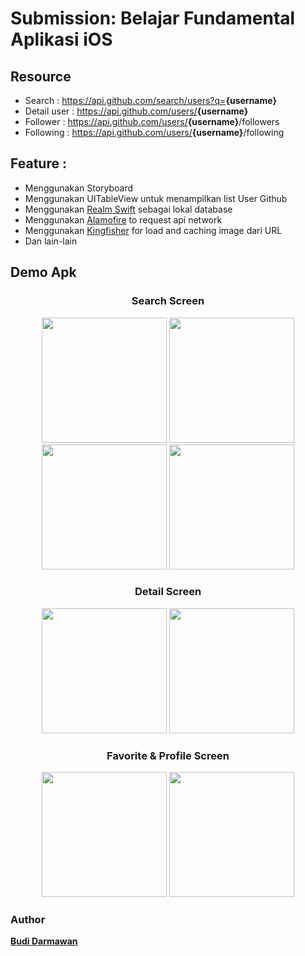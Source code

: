 # Submission: Belajar Fundamental Aplikasi iOS

## Resource
- Search : https://api.github.com/search/users?q=<strong>{username}</strong>
- Detail user : https://api.github.com/users/<strong>{username}</strong>
- Follower : https://api.github.com/users/<strong>{username}</strong>/followers
- Following : https://api.github.com/users/<strong>{username}</strong>/following

## Feature :
- Menggunakan Storyboard
- Menggunakan UITableView untuk menampilkan list User Github
- Menggunakan [Realm Swift](https://github.com/realm/realm-cocoa) sebagai lokal database
- Menggunakan [Alamofire](https://github.com/Alamofire/Alamofire) to request api network
- Menggunakan [Kingfisher](https://github.com/onevcat/Kingfisher) for load and caching image dari URL
- Dan lain-lain

## Demo Apk
<h3 align="center"> Search Screen </h3>
<p align="center">
    <img src="https://user-images.githubusercontent.com/46107627/136227650-33314647-bfbf-4d04-a874-b7327f3247fe.png"    
        width="200" />
    <img src="https://user-images.githubusercontent.com/46107627/136227754-36e8dfae-cf46-4581-b1f9-1e0f3e305177.png" 
        width="200" />
    <img src="https://user-images.githubusercontent.com/46107627/136228894-2d7f3701-8511-4d15-93fe-b9a41df5934c.png"  
        width="200" />
    <img src="https://user-images.githubusercontent.com/46107627/136228991-960a9ebf-d222-4d9a-ad53-e0de0226f7cc.gif" 
        width="200" />
</p>

<h3 align="center"> Detail Screen </h3>
<p align="center">
    <img src="https://user-images.githubusercontent.com/46107627/136228429-8de522e0-7917-47bc-9d6f-c6269455ff0b.png"    
        width="200" />
    <img src="https://user-images.githubusercontent.com/46107627/136228469-70612e13-c676-4997-ba38-4bc9c62976d2.gif"
        width="200" />
</p>

<h3 align="center"> Favorite & Profile Screen </h3>
<p align="center">
    <img src="https://user-images.githubusercontent.com/46107627/136229280-34b7df01-098a-4661-9ad9-c40e1bdbb546.png"  
        width="200" />
    <img src="https://user-images.githubusercontent.com/46107627/136229294-da382a77-bb46-4eea-b4ba-2efd6006102f.png"
        width="200" />
</p>


### Author
<strong>[Budi Darmawan](https://github.com/Budi77Darmawan)</strong>
